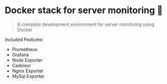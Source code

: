 # Docker stack  for server monitoring 🐳

> A complete development environment for server monitoring using Docker

Included Features:

- Prometheus
- Grafana
- Node Exporter
- Cadvisor
- Nginx Exporter
- MySql Exporter

